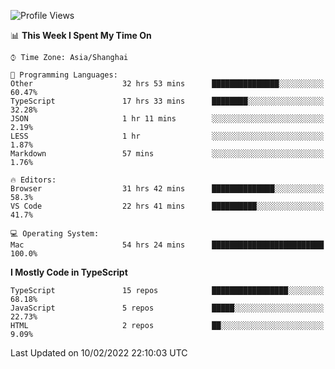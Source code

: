 <!--START_SECTION:waka-->
![Profile Views](http://img.shields.io/badge/Profile%20Views-3-blue)

📊 **This Week I Spent My Time On** 

```text
⌚︎ Time Zone: Asia/Shanghai

💬 Programming Languages: 
Other                    32 hrs 53 mins      ███████████████░░░░░░░░░░   60.47% 
TypeScript               17 hrs 33 mins      ████████░░░░░░░░░░░░░░░░░   32.28% 
JSON                     1 hr 11 mins        ░░░░░░░░░░░░░░░░░░░░░░░░░   2.19% 
LESS                     1 hr                ░░░░░░░░░░░░░░░░░░░░░░░░░   1.87% 
Markdown                 57 mins             ░░░░░░░░░░░░░░░░░░░░░░░░░   1.76%

🔥 Editors: 
Browser                  31 hrs 42 mins      ██████████████░░░░░░░░░░░   58.3% 
VS Code                  22 hrs 41 mins      ██████████░░░░░░░░░░░░░░░   41.7%

💻 Operating System: 
Mac                      54 hrs 24 mins      █████████████████████████   100.0%

```

**I Mostly Code in TypeScript** 

```text
TypeScript               15 repos            █████████████████░░░░░░░░   68.18% 
JavaScript               5 repos             █████░░░░░░░░░░░░░░░░░░░░   22.73% 
HTML                     2 repos             ██░░░░░░░░░░░░░░░░░░░░░░░   9.09%

```



 Last Updated on 10/02/2022 22:10:03 UTC
<!--END_SECTION:waka-->
